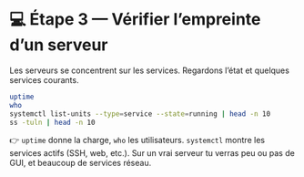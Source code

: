 # 💻 Étape 3 — Vérifier l’empreinte d’un serveur

Les serveurs se concentrent sur les services. Regardons l’état et quelques services courants.

```bash
uptime
who
systemctl list-units --type=service --state=running | head -n 10
ss -tuln | head -n 10
````

👉 `uptime` donne la charge, `who` les utilisateurs. `systemctl` montre les services actifs (SSH, web, etc.).
Sur un vrai serveur tu verras peu ou pas de GUI, et beaucoup de services réseau.

